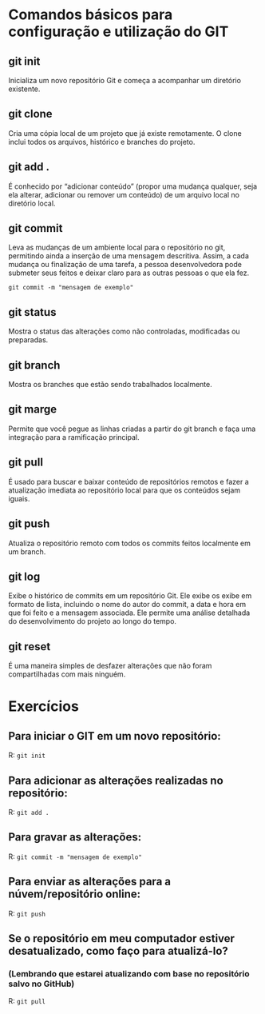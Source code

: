 # Comandos básicos para configuração e utilização do GIT
## git init
Inicializa um novo repositório Git e começa a acompanhar um diretório existente.
## git clone
Cria uma cópia local de um projeto que já existe remotamente. O clone inclui todos os arquivos, histórico e branches do projeto.
## git add .
É conhecido por “adicionar conteúdo” (propor uma mudança qualquer, seja ela alterar, adicionar ou remover um conteúdo) de um arquivo local no diretório local.
## git commit
Leva as mudanças de um ambiente local para o repositório no git, permitindo ainda a inserção de uma mensagem descritiva. Assim, a cada mudança ou finalização de uma tarefa, a pessoa desenvolvedora pode submeter seus feitos e deixar claro para as outras pessoas o que ela fez.
```
git commit -m "mensagem de exemplo"
```
## git status
Mostra o status das alterações como não controladas, modificadas ou preparadas.
## git branch
Mostra os branches que estão sendo trabalhados localmente.
## git marge
Permite que você pegue as linhas criadas a partir do git branch e faça uma integração para a ramificação principal.
## git pull
É usado para buscar e baixar conteúdo de repositórios remotos e fazer a atualização imediata ao repositório local para que os conteúdos sejam iguais.
## git push
Atualiza o repositório remoto com todos os commits feitos localmente em um branch.
## git log
Exibe o histórico de commits em um repositório Git. Ele exibe os exibe em formato de lista, incluindo o nome do autor do commit, a data e hora em que foi feito e a mensagem associada. Ele permite uma análise detalhada do desenvolvimento do projeto ao longo do tempo.
## git reset
É uma maneira simples de desfazer alterações que não foram compartilhadas com mais ninguém.
# Exercícios
## Para iniciar o GIT em um novo repositório:
R: `git init`
## Para adicionar as alterações realizadas no repositório:
R: `git add .`
## Para gravar as alterações:
R: `git commit -m "mensagem de exemplo"`
## Para enviar as alterações para a núvem/repositório online:
R: `git push`
## Se o repositório em meu computador estiver desatualizado, como faço para atualizá-lo?
### (Lembrando que estarei atualizando com base no repositório salvo no GitHub)
R: `git pull`

